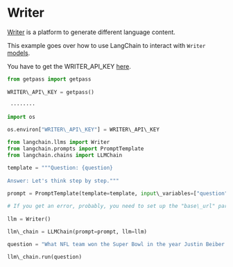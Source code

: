 # Writer

[Writer](https://writer.com/) is a platform to generate different language content.

This example goes over how to use LangChain to interact with `Writer` [models](https://dev.writer.com/docs/models).

You have to get the WRITER_API_KEY [here](https://dev.writer.com/docs).

```python
from getpass import getpass  
  
WRITER\_API\_KEY = getpass()  

```

```text
 ········  

```

```python
import os  
  
os.environ["WRITER\_API\_KEY"] = WRITER\_API\_KEY  

```

```python
from langchain.llms import Writer  
from langchain.prompts import PromptTemplate  
from langchain.chains import LLMChain  

```

```python
template = """Question: {question}  
  
Answer: Let's think step by step."""  
  
prompt = PromptTemplate(template=template, input\_variables=["question"])  

```

```python
# If you get an error, probably, you need to set up the "base\_url" parameter that can be taken from the error log.  
  
llm = Writer()  

```

```python
llm\_chain = LLMChain(prompt=prompt, llm=llm)  

```

```python
question = "What NFL team won the Super Bowl in the year Justin Beiber was born?"  
  
llm\_chain.run(question)  

```
